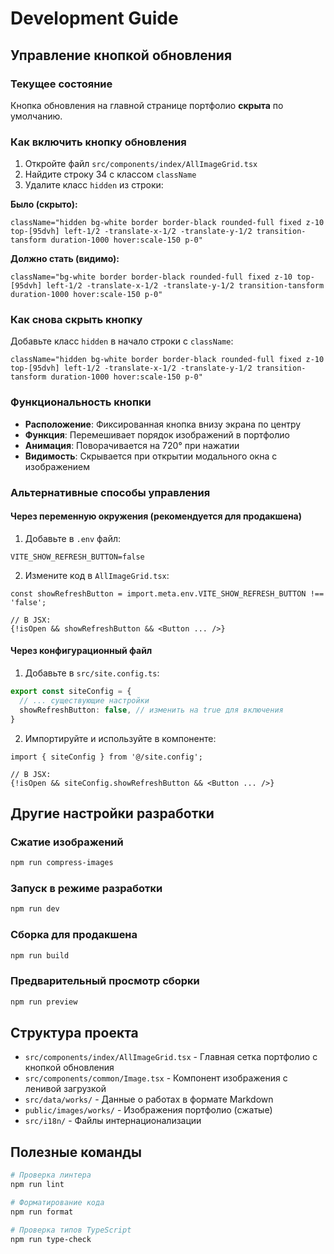 # Development Guide

## Управление кнопкой обновления

### Текущее состояние
Кнопка обновления на главной странице портфолио **скрыта** по умолчанию.

### Как включить кнопку обновления

1. Откройте файл `src/components/index/AllImageGrid.tsx`
2. Найдите строку 34 с классом `className`
3. Удалите класс `hidden` из строки:

**Было (скрыто):**
```tsx
className="hidden bg-white border border-black rounded-full fixed z-10 top-[95dvh] left-1/2 -translate-x-1/2 -translate-y-1/2 transition-tansform duration-1000 hover:scale-150 p-0"
```

**Должно стать (видимо):**
```tsx
className="bg-white border border-black rounded-full fixed z-10 top-[95dvh] left-1/2 -translate-x-1/2 -translate-y-1/2 transition-tansform duration-1000 hover:scale-150 p-0"
```

### Как снова скрыть кнопку

Добавьте класс `hidden` в начало строки с `className`:

```tsx
className="hidden bg-white border border-black rounded-full fixed z-10 top-[95dvh] left-1/2 -translate-x-1/2 -translate-y-1/2 transition-tansform duration-1000 hover:scale-150 p-0"
```

### Функциональность кнопки

- **Расположение**: Фиксированная кнопка внизу экрана по центру
- **Функция**: Перемешивает порядок изображений в портфолио
- **Анимация**: Поворачивается на 720° при нажатии
- **Видимость**: Скрывается при открытии модального окна с изображением

### Альтернативные способы управления

#### Через переменную окружения (рекомендуется для продакшена)

1. Добавьте в `.env` файл:
```
VITE_SHOW_REFRESH_BUTTON=false
```

2. Измените код в `AllImageGrid.tsx`:
```tsx
const showRefreshButton = import.meta.env.VITE_SHOW_REFRESH_BUTTON !== 'false';

// В JSX:
{!isOpen && showRefreshButton && <Button ... />}
```

#### Через конфигурационный файл

1. Добавьте в `src/site.config.ts`:
```ts
export const siteConfig = {
  // ... существующие настройки
  showRefreshButton: false, // изменить на true для включения
}
```

2. Импортируйте и используйте в компоненте:
```tsx
import { siteConfig } from '@/site.config';

// В JSX:
{!isOpen && siteConfig.showRefreshButton && <Button ... />}
```

## Другие настройки разработки

### Сжатие изображений
```bash
npm run compress-images
```

### Запуск в режиме разработки
```bash
npm run dev
```

### Сборка для продакшена
```bash
npm run build
```

### Предварительный просмотр сборки
```bash
npm run preview
```

## Структура проекта

- `src/components/index/AllImageGrid.tsx` - Главная сетка портфолио с кнопкой обновления
- `src/components/common/Image.tsx` - Компонент изображения с ленивой загрузкой
- `src/data/works/` - Данные о работах в формате Markdown
- `public/images/works/` - Изображения портфолио (сжатые)
- `src/i18n/` - Файлы интернационализации

## Полезные команды

```bash
# Проверка линтера
npm run lint

# Форматирование кода
npm run format

# Проверка типов TypeScript
npm run type-check
```
